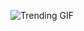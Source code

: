 ![Trending GIF](https://media0.giphy.com/media/v1.Y2lkPThiYjIxNzcyeXhsNHR5bjh0cG8wMXRxNWQycmYwZDk0Y3Fnbmx4Y3JkbTJzaWsxYyZlcD12MV9naWZzX3NlYXJjaCZjdD1n/wQAbcl6iDnawokpLj9/giphy.gif)
